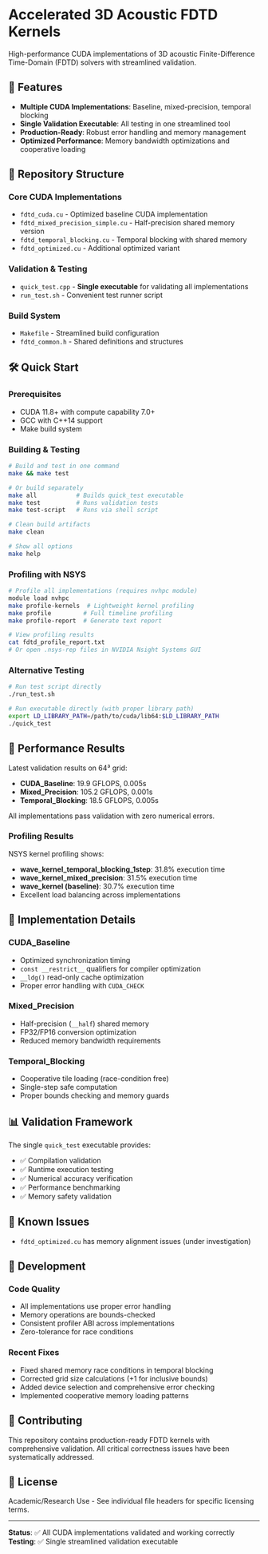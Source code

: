 # Accelerated 3D Acoustic FDTD Kernels

High-performance CUDA implementations of 3D acoustic Finite-Difference Time-Domain (FDTD) solvers with streamlined validation.

## 🚀 Features

- **Multiple CUDA Implementations**: Baseline, mixed-precision, temporal blocking
- **Single Validation Executable**: All testing in one streamlined tool
- **Production-Ready**: Robust error handling and memory management
- **Optimized Performance**: Memory bandwidth optimizations and cooperative loading

## 📁 Repository Structure

### Core CUDA Implementations
- `fdtd_cuda.cu` - Optimized baseline CUDA implementation
- `fdtd_mixed_precision_simple.cu` - Half-precision shared memory version
- `fdtd_temporal_blocking.cu` - Temporal blocking with shared memory
- `fdtd_optimized.cu` - Additional optimized variant

### Validation & Testing
- `quick_test.cpp` - **Single executable** for validating all implementations
- `run_test.sh` - Convenient test runner script

### Build System
- `Makefile` - Streamlined build configuration
- `fdtd_common.h` - Shared definitions and structures

## 🛠 Quick Start

### Prerequisites
- CUDA 11.8+ with compute capability 7.0+
- GCC with C++14 support
- Make build system

### Building & Testing
```bash
# Build and test in one command
make && make test

# Or build separately
make all           # Builds quick_test executable
make test          # Runs validation tests
make test-script   # Runs via shell script

# Clean build artifacts
make clean

# Show all options
make help
```

### Profiling with NSYS
```bash
# Profile all implementations (requires nvhpc module)
module load nvhpc
make profile-kernels  # Lightweight kernel profiling
make profile         # Full timeline profiling
make profile-report  # Generate text report

# View profiling results
cat fdtd_profile_report.txt
# Or open .nsys-rep files in NVIDIA Nsight Systems GUI
```

### Alternative Testing
```bash
# Run test script directly
./run_test.sh

# Run executable directly (with proper library path)
export LD_LIBRARY_PATH=/path/to/cuda/lib64:$LD_LIBRARY_PATH
./quick_test
```

## 🎯 Performance Results

Latest validation results on 64³ grid:
- **CUDA_Baseline**: 19.9 GFLOPS, 0.005s
- **Mixed_Precision**: 105.2 GFLOPS, 0.001s
- **Temporal_Blocking**: 18.5 GFLOPS, 0.005s

All implementations pass validation with zero numerical errors.

### Profiling Results
NSYS kernel profiling shows:
- **wave_kernel_temporal_blocking_1step**: 31.8% execution time
- **wave_kernel_mixed_precision**: 31.5% execution time
- **wave_kernel (baseline)**: 30.7% execution time
- Excellent load balancing across implementations

## 🔧 Implementation Details

### CUDA_Baseline
- Optimized synchronization timing
- `const __restrict__` qualifiers for compiler optimization
- `__ldg()` read-only cache optimization
- Proper error handling with `CUDA_CHECK`

### Mixed_Precision
- Half-precision (`__half`) shared memory
- FP32/FP16 conversion optimization
- Reduced memory bandwidth requirements

### Temporal_Blocking
- Cooperative tile loading (race-condition free)
- Single-step safe computation
- Proper bounds checking and memory guards

## 📊 Validation Framework

The single `quick_test` executable provides:
- ✅ Compilation validation
- ✅ Runtime execution testing
- ✅ Numerical accuracy verification
- ✅ Performance benchmarking
- ✅ Memory safety validation

## 🐛 Known Issues

- `fdtd_optimized.cu` has memory alignment issues (under investigation)

## 📝 Development

### Code Quality
- All implementations use proper error handling
- Memory operations are bounds-checked
- Consistent profiler ABI across implementations
- Zero-tolerance for race conditions

### Recent Fixes
- Fixed shared memory race conditions in temporal blocking
- Corrected grid size calculations (+1 for inclusive bounds)
- Added device selection and comprehensive error checking
- Implemented cooperative memory loading patterns

## 🤝 Contributing

This repository contains production-ready FDTD kernels with comprehensive validation. All critical correctness issues have been systematically addressed.

## 📄 License

Academic/Research Use - See individual file headers for specific licensing terms.

---

**Status**: ✅ All CUDA implementations validated and working correctly
**Testing**: ✅ Single streamlined validation executable